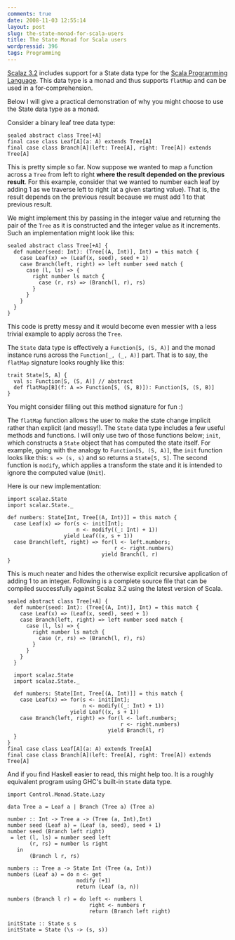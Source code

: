 ```yaml
---
comments: true
date: 2008-11-03 12:55:14
layout: post
slug: the-state-monad-for-scala-users
title: The State Monad for Scala users
wordpressid: 396
tags: Programming
---
```


[Scalaz 3.2](http://wiki.workingmouse.com/index.php/Scalaz) includes support for a State data type for the [Scala Programming Language](http://scala-lang.org/). This data type is a monad and thus supports `flatMap` and can be used in a for-comprehension.

Below I will give a practical demonstration of why you might choose to use the State data type as a monad.

Consider a binary leaf tree data type:

    
~~~{.Scala}
sealed abstract class Tree[+A]
final case class Leaf[A](a: A) extends Tree[A]
final case class Branch[A](left: Tree[A], right: Tree[A]) extends Tree[A]
~~~



This is pretty simple so far. Now suppose we wanted to map a function across a `Tree` from left to right **where the result depended on the previous result**. For this example, consider that we wanted to number each leaf by adding 1 as we traverse left to right (at a given starting value). That is, the result depends on the previous result because we must add 1 to that previous result.

We might implement this by passing in the integer value and returning the pair of the `Tree` as it is constructed and the integer value as it increments. Such an implementation might look like this:


    
~~~{.Scala}
sealed abstract class Tree[+A] {
  def number(seed: Int): (Tree[(A, Int)], Int) = this match {
    case Leaf(x) => (Leaf(x, seed), seed + 1)
    case Branch(left, right) => left number seed match {
      case (l, ls) => {
        right number ls match {
          case (r, rs) => (Branch(l, r), rs)
        }
      }
    }
  }
}
~~~



This code is pretty messy and it would become even messier with a less trivial example to apply across the `Tree`.

The `State` data type is effectively a `Function[S, (S, A)]` and the monad instance runs across the `Function[_, (_, A)]` part. That is to say, the `flatMap` signature looks roughly like this:

    
~~~{.Scala}
trait State[S, A] {
  val s: Function[S, (S, A)] // abstract
  def flatMap[B](f: A => Function[S, (S, B)]): Function[S, (S, B)]
}
~~~
    


You might consider filling out this method signature for fun :)

The `flatMap` function allows the user to make the state change implicit rather than explicit (and messy!). The `State` data type includes a few useful methods and functions. I will only use two of those functions below; `init`, which constructs a `State` object that has computed the state itself. For example, going with the analogy to `Function[S, (S, A)]`, the `init` function looks like this: `s => (s, s)` and so returns a `State[S, S]`. The second function is `modify`, which applies a transform the state and it is intended to ignore the computed value (`Unit`).

Here is our new implementation:

    
~~~{.Scala}
import scalaz.State
import scalaz.State._

def numbers: State[Int, Tree[(A, Int)]] = this match {
  case Leaf(x) => for(s <- init[Int];
                      n <- modify((_: Int) + 1))
                  yield Leaf((x, s + 1))
  case Branch(left, right) => for(l <- left.numbers;
                                  r <- right.numbers)
                              yield Branch(l, r)
}
~~~



This is much neater and hides the otherwise explicit recursive application of adding 1 to an integer. Following is a complete source file that can be compiled successfully against Scalaz 3.2 using the latest version of Scala.


    
~~~{.Scala}
sealed abstract class Tree[+A] {
  def number(seed: Int): (Tree[(A, Int)], Int) = this match {
    case Leaf(x) => (Leaf(x, seed), seed + 1)
    case Branch(left, right) => left number seed match {
      case (l, ls) => {
        right number ls match {
          case (r, rs) => (Branch(l, r), rs)
        }
      }
    }
  }

  import scalaz.State
  import scalaz.State._

  def numbers: State[Int, Tree[(A, Int)]] = this match {
    case Leaf(x) => for(s <- init[Int];
                        n <- modify((_: Int) + 1))
                    yield Leaf((x, s + 1))
    case Branch(left, right) => for(l <- left.numbers;
                                    r <- right.numbers)
                                yield Branch(l, r)
  }
}
final case class Leaf[A](a: A) extends Tree[A]
final case class Branch[A](left: Tree[A], right: Tree[A]) extends Tree[A]
~~~



And if you find Haskell easier to read, this might help too. It is a roughly equivalent program using GHC's built-in `State` data type.


    
~~~{.Haskell}
import Control.Monad.State.Lazy

data Tree a = Leaf a | Branch (Tree a) (Tree a)

number :: Int -> Tree a -> (Tree (a, Int),Int)
number seed (Leaf a) = (Leaf (a, seed), seed + 1)
number seed (Branch left right)
 = let (l, ls) = number seed left
       (r, rs) = number ls right
   in
       (Branch l r, rs)

numbers :: Tree a -> State Int (Tree (a, Int))
numbers (Leaf a) = do n <- get
                      modify (+1)
                      return (Leaf (a, n))

numbers (Branch l r) = do left <- numbers l
                          right <- numbers r
                          return (Branch left right)

initState :: State s s
initState = State (\s -> (s, s))
~~~
